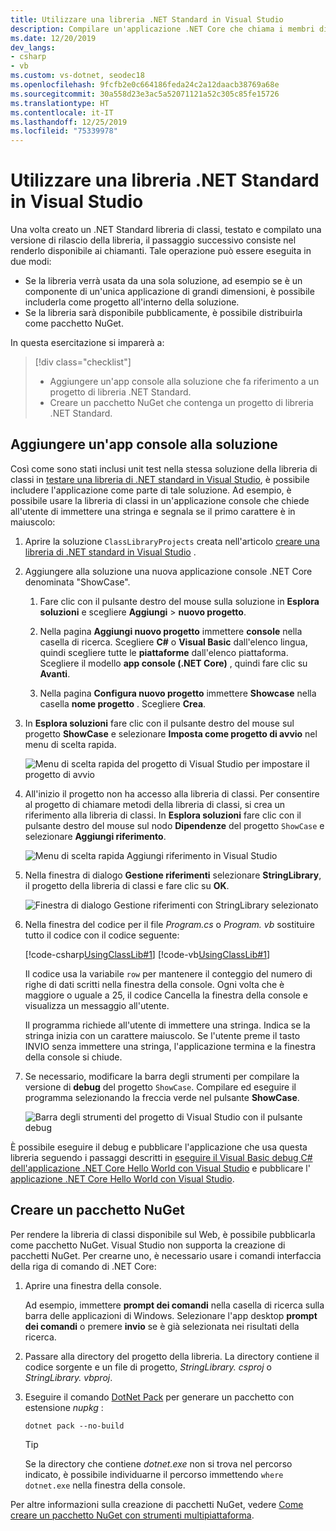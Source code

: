 ```yaml
---
title: Utilizzare una libreria .NET Standard in Visual Studio
description: Compilare un'applicazione .NET Core che chiama i membri di un'altra libreria di classi con Visual Studio 2019.
ms.date: 12/20/2019
dev_langs:
- csharp
- vb
ms.custom: vs-dotnet, seodec18
ms.openlocfilehash: 9fcfb2e0c664186feda24c2a12daacb38769a68e
ms.sourcegitcommit: 30a558d23e3ac5a52071121a52c305c85fe15726
ms.translationtype: HT
ms.contentlocale: it-IT
ms.lasthandoff: 12/25/2019
ms.locfileid: "75339978"
---
```

# <a name="consume-a-net-standard-library-in-visual-studio"></a>Utilizzare una libreria .NET Standard in Visual Studio

Una volta creato un .NET Standard libreria di classi, testato e compilato una versione di rilascio della libreria, il passaggio successivo consiste nel renderlo disponibile ai chiamanti. Tale operazione può essere eseguita in due modi:

- Se la libreria verrà usata da una sola soluzione, ad esempio se è un componente di un'unica applicazione di grandi dimensioni, è possibile includerla come progetto all'interno della soluzione.
- Se la libreria sarà disponibile pubblicamente, è possibile distribuirla come pacchetto NuGet.

In questa esercitazione si imparerà a:
> [!div class="checklist"]
>
> - Aggiungere un'app console alla soluzione che fa riferimento a un progetto di libreria .NET Standard.
> - Creare un pacchetto NuGet che contenga un progetto di libreria .NET Standard.

## <a name="add-a-console-app-to-your-solution"></a>Aggiungere un'app console alla soluzione

Così come sono stati inclusi unit test nella stessa soluzione della libreria di classi in [testare una libreria di .NET standard in Visual Studio](testing-library-with-visual-studio.md), è possibile includere l'applicazione come parte di tale soluzione. Ad esempio, è possibile usare la libreria di classi in un'applicazione console che chiede all'utente di immettere una stringa e segnala se il primo carattere è in maiuscolo:

1. Aprire la soluzione `ClassLibraryProjects` creata nell'articolo [creare una libreria di .NET standard in Visual Studio](library-with-visual-studio.md) .

1. Aggiungere alla soluzione una nuova applicazione console .NET Core denominata "ShowCase".

   1. Fare clic con il pulsante destro del mouse sulla soluzione in **Esplora soluzioni** e scegliere **Aggiungi** > **nuovo progetto**.

   1. Nella pagina **Aggiungi nuovo progetto** immettere **console** nella casella di ricerca. Scegliere **C#** o **Visual Basic** dall'elenco lingua, quindi scegliere tutte le **piattaforme** dall'elenco piattaforma. Scegliere il modello **app console (.NET Core)** , quindi fare clic su **Avanti**.

   1. Nella pagina **Configura nuovo progetto** immettere **Showcase** nella casella **nome progetto** . Scegliere **Crea**.

1. In **Esplora soluzioni** fare clic con il pulsante destro del mouse sul progetto **ShowCase** e selezionare **Imposta come progetto di avvio** nel menu di scelta rapida.

   ![Menu di scelta rapida del progetto di Visual Studio per impostare il progetto di avvio](./media/consuming-library-with-visual-studio/set-startup-project-context-menu.png)

1. All'inizio il progetto non ha accesso alla libreria di classi. Per consentire al progetto di chiamare metodi della libreria di classi, si crea un riferimento alla libreria di classi. In **Esplora soluzioni** fare clic con il pulsante destro del mouse sul nodo **Dipendenze** del progetto `ShowCase` e selezionare **Aggiungi riferimento**.

   ![Menu di scelta rapida Aggiungi riferimento in Visual Studio](./media/consuming-library-with-visual-studio/add-reference-context-menu.png)

1. Nella finestra di dialogo **Gestione riferimenti** selezionare **StringLibrary**, il progetto della libreria di classi e fare clic su **OK**.

   ![Finestra di dialogo Gestione riferimenti con StringLibrary selezionato](./media/consuming-library-with-visual-studio/manage-project-references.png)

1. Nella finestra del codice per il file *Program.cs* o *Program. vb* sostituire tutto il codice con il codice seguente:

   [!code-csharp[UsingClassLib#1](~/samples/snippets/csharp/getting_started/with_visual_studio_2017/showcase.cs)]
   [!code-vb[UsingClassLib#1](~/samples/snippets/core/tutorials/vb-library-with-visual-studio/showcase.vb)]

   Il codice usa la variabile `row` per mantenere il conteggio del numero di righe di dati scritti nella finestra della console. Ogni volta che è maggiore o uguale a 25, il codice Cancella la finestra della console e visualizza un messaggio all'utente.

   Il programma richiede all'utente di immettere una stringa. Indica se la stringa inizia con un carattere maiuscolo. Se l'utente preme il tasto INVIO senza immettere una stringa, l'applicazione termina e la finestra della console si chiude.

1. Se necessario, modificare la barra degli strumenti per compilare la versione di **debug** del progetto `ShowCase`. Compilare ed eseguire il programma selezionando la freccia verde nel pulsante **ShowCase**.

   ![Barra degli strumenti del progetto di Visual Studio con il pulsante debug](./media/consuming-library-with-visual-studio/visual-studio-project-toolbar.png)

È possibile eseguire il debug e pubblicare l'applicazione che usa questa libreria seguendo i passaggi descritti in [eseguire il Visual Basic debug C# dell'applicazione .NET Core Hello World con Visual Studio](debugging-with-visual-studio.md) e pubblicare l' [applicazione .NET Core Hello World con Visual Studio](publishing-with-visual-studio.md).

## <a name="create-a-nuget-package"></a>Creare un pacchetto NuGet

Per rendere la libreria di classi disponibile sul Web, è possibile pubblicarla come pacchetto NuGet. Visual Studio non supporta la creazione di pacchetti NuGet. Per crearne uno, è necessario usare i comandi interfaccia della riga di comando di .NET Core:

1. Aprire una finestra della console.

   Ad esempio, immettere **prompt dei comandi** nella casella di ricerca sulla barra delle applicazioni di Windows. Selezionare l'app desktop **prompt dei comandi** o premere **invio** se è già selezionata nei risultati della ricerca.

1. Passare alla directory del progetto della libreria. La directory contiene il codice sorgente e un file di progetto, *StringLibrary. csproj* o *StringLibrary. vbproj*.

1. Eseguire il comando [DotNet Pack](../tools/dotnet-pack.md) per generare un pacchetto con estensione *nupkg* :

   ```dotnetcli
   dotnet pack --no-build
   ```

   > [!TIP]
   > Se la directory che contiene *dotnet.exe* non si trova nel percorso indicato, è possibile individuarne il percorso immettendo `where dotnet.exe` nella finestra della console.

Per altre informazioni sulla creazione di pacchetti NuGet, vedere [Come creare un pacchetto NuGet con strumenti multipiattaforma](../deploying/creating-nuget-packages.md).
